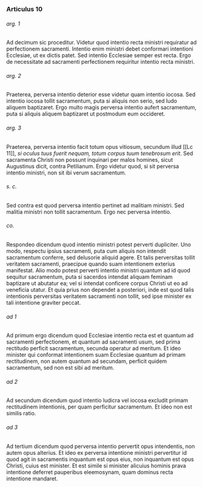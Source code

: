 ### Articulus 10

###### arg. 1
Ad decimum sic proceditur. Videtur quod intentio recta ministri requiratur ad perfectionem sacramenti. Intentio enim ministri debet conformari intentioni Ecclesiae, ut ex dictis patet. Sed intentio Ecclesiae semper est recta. Ergo de necessitate ad sacramenti perfectionem requiritur intentio recta ministri.

###### arg. 2
Praeterea, perversa intentio deterior esse videtur quam intentio iocosa. Sed intentio iocosa tollit sacramentum, puta si aliquis non serio, sed ludo aliquem baptizaret. Ergo multo magis perversa intentio aufert sacramentum, puta si aliquis aliquem baptizaret ut postmodum eum occideret.

###### arg. 3
Praeterea, perversa intentio facit totum opus vitiosum, secundum illud [[Lc 11]], *si oculus tuus fuerit nequam, totum corpus tuum tenebrosum erit*. Sed sacramenta Christi non possunt inquinari per malos homines, sicut Augustinus dicit, contra Petilianum. Ergo videtur quod, si sit perversa intentio ministri, non sit ibi verum sacramentum.

###### s. c.
Sed contra est quod perversa intentio pertinet ad malitiam ministri. Sed malitia ministri non tollit sacramentum. Ergo nec perversa intentio.

###### co.
Respondeo dicendum quod intentio ministri potest perverti dupliciter. Uno modo, respectu ipsius sacramenti, puta cum aliquis non intendit sacramentum conferre, sed delusorie aliquid agere. Et talis perversitas tollit veritatem sacramenti, praecipue quando suam intentionem exterius manifestat. Alio modo potest perverti intentio ministri quantum ad id quod sequitur sacramentum, puta si sacerdos intendat aliquam feminam baptizare ut abutatur ea; vel si intendat conficere corpus Christi ut eo ad veneficia utatur. Et quia prius non dependet a posteriori, inde est quod talis intentionis perversitas veritatem sacramenti non tollit, sed ipse minister ex tali intentione graviter peccat.

###### ad 1
Ad primum ergo dicendum quod Ecclesiae intentio recta est et quantum ad sacramenti perfectionem, et quantum ad sacramenti usum, sed prima rectitudo perficit sacramentum, secunda operatur ad meritum. Et ideo minister qui conformat intentionem suam Ecclesiae quantum ad primam rectitudinem, non autem quantum ad secundam, perficit quidem sacramentum, sed non est sibi ad meritum.

###### ad 2
Ad secundum dicendum quod intentio ludicra vel iocosa excludit primam rectitudinem intentionis, per quam perficitur sacramentum. Et ideo non est similis ratio.

###### ad 3
Ad tertium dicendum quod perversa intentio pervertit opus intendentis, non autem opus alterius. Et ideo ex perversa intentione ministri pervertitur id quod agit in sacramentis inquantum est opus eius, non inquantum est opus Christi, cuius est minister. Et est simile si minister alicuius hominis prava intentione deferret pauperibus eleemosynam, quam dominus recta intentione mandaret.

